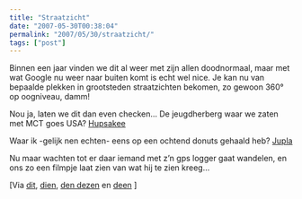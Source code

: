 ```yaml
---
title: "Straatzicht"
date: "2007-05-30T00:38:04"
permalink: "2007/05/30/straatzicht/"
tags: ["post"]
---
```

Binnen een jaar vinden we dit al weer met zijn allen doodnormaal, maar met wat Google nu weer naar buiten komt is echt wel nice. Je kan nu van bepaalde plekken in grootsteden straatzichten bekomen, zo gewoon 360° op oogniveau, damm!

Nou ja, laten we dit dan even checken… De jeugdherberg waar we zaten met MCT goes USA? [Hupsakee](http://www.google.com/maps?q=New+York,+NY&hl=en&layer=tc&ie=UTF8&ll=40.806761,-73.964596&spn=0.016047,0.039525&z=15&om=0&cbll=40.798583,-73.967059&cbp=1,98.0565916398714,0.5,0 "http://www.google.com/maps?q=New+York,+NY&hl=en&layer=tc&ie=UTF8&ll=40.806761,-73.964596&spn=0.016047,0.039525&z=15&om=0&cbll=40.798583,-73.967059&cbp=1,98.0565916398714,0.5,0")

Waar ik -gelijk nen echten- eens op een ochtend donuts gehaald heb? [Jupla](http://www.google.com/maps?q=New+York,+NY&hl=en&layer=tc&ie=UTF8&om=0&cbll=40.800019,-73.966018&cbp=1,88.3170819935693,0.595016077170418,1&ll=40.804113,-73.967621&spn=0.008024,0.026801&z=16 "http://www.google.com/maps?q=New+York,+NY&hl=en&layer=tc&ie=UTF8&om=0&cbll=40.800019,-73.966018&cbp=1,88.3170819935693,0.595016077170418,1&ll=40.804113,-73.967621&spn=0.008024,0.026801&z=16")

Nu maar wachten tot er daar iemand met z’n gps logger gaat wandelen, en ons zo een filmpje laat zien van wat hij te zien kreeg…

\[Via [dit](http://blog.outer-court.com/archive/2007-05-29-n38.html "http://blog.outer-court.com/archive/2007-05-29-n38.html"), [dien](http://feeds.feedburner.com/~r/readwriteweb/~3/120577614/google_street_view_maps.php "http://feeds.feedburner.com/~r/readwriteweb/~3/120577614/google_street_view_maps.php"), [den dezen](http://feeds.feedburner.com/~r/Techcrunch/~3/120568175/ "http://feeds.feedburner.com/~r/Techcrunch/~3/120568175/") en [deen](http://www.onflex.org/ted/2007/05/google-maps-street-view-flash-player.php "http://www.onflex.org/ted/2007/05/google-maps-street-view-flash-player.php") \]
